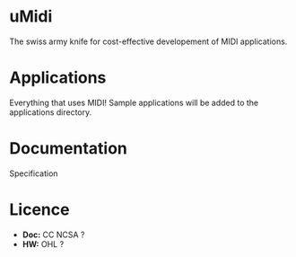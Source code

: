 # uMidi
The swiss army knife for cost-effective developement of MIDI applications.

# Applications
Everything that uses MIDI! Sample applications will be added to the applications directory.

# Documentation
Specification

# Licence
+ **Doc:** CC NCSA ?
+ **HW:** OHL ?
